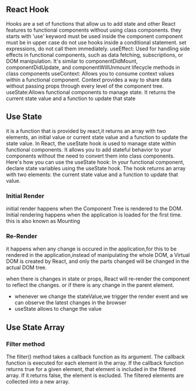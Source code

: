 ## React Hook

Hooks are a set of functions that allow us to add state and other React features to functional components without using class components.
they starts with 'use' keyword
must be used inside the component
component must be in upper case
do not use hooks inside a conditional statement.
set expressions, do not call them immediately.
useEffect:
Used for handling side effects in functional components, such as data fetching, subscriptions, or DOM manipulation. It's similar to componentDidMount, componentDidUpdate, and componentWillUnmount lifecycle methods in class components
useContext:
Allows you to consume context values within a functional component. Context provides a way to share data without passing props through every level of the component tree.
useState:Allows functional components to manage state. It returns the current state value and a function to update that state

## Use State

it is a function that is provided by react,it returns an array with two elements, an initial value or current state value and a function to update the state value.
In React, the useState hook is used to manage state within functional components. It allows you to add stateful behavior to your components without the need to convert them into class components. Here's how you can use the useState hook:
In your functional component, declare state variables using the useState hook. The hook returns an array with two elements: the current state value and a function to update that value.

### Initial Render

initial render happens when the Component Tree is rendered to the DOM. Initial rendering happens when the application is loaded for the first time.
this is also known as Mounting

### Re-Render

it happens when any change is occured in the application,for this to be rendered in the application,instead of manipulating the whole DOM, a Virtual DOM is created by React, and only the parts changed will be changed in the actual DOM tree.

when there is changes in state or props, React will re-render the component to reflect the changes.
or if there is any change in the parent element.

- whenever we change the stateValue,we trigger the render event and we can observe the latest changes in the browser
- useState allows to change the value

## Use State Array

### Filter method

The filter() method takes a callback function as its argument.
The callback function is executed for each element in the array.
If the callback function returns true for a given element, that element is included in the filtered array. If it returns false, the element is excluded.
The filtered elements are collected into a new array.
